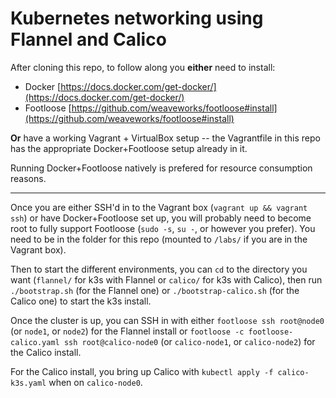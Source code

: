 # Kubernetes networking using Flannel and Calico

After cloning this repo, to follow along you **either** need to install:
- Docker [https://docs.docker.com/get-docker/](https://docs.docker.com/get-docker/)
- Footloose [https://github.com/weaveworks/footloose#install](https://github.com/weaveworks/footloose#install)

**Or** have a working Vagrant + VirtualBox setup -- the Vagrantfile in this repo has the appropriate Docker+Footloose setup already in it.

Running Docker+Footloose natively is prefered for resource consumption reasons.

---


Once you are either SSH'd in to the Vagrant box (`vagrant up && vagrant ssh`) or have Docker+Footloose set up, you will probably need to become root to fully support Footloose (`sudo -s`, `su -`, or however you prefer).  You need to be in the folder for this repo (mounted to `/labs/` if you are in the Vagrant box).

Then to start the different environments, you can `cd` to the directory you want (`flannel/` for k3s with Flannel or `calico/` for k3s with Calico), then run `./bootstrap.sh` (for the Flannel one) or `./bootstrap-calico.sh` (for the Calico one) to start the k3s install.

Once the cluster is up, you can SSH in with either `footloose ssh root@node0` (or `node1`, or `node2`) for the Flannel install or `footloose -c footloose-calico.yaml ssh root@calico-node0` (or `calico-node1`, or `calico-node2`) for the Calico install.

For the Calico install, you bring up Calico with `kubectl apply -f calico-k3s.yaml` when on `calico-node0`.
